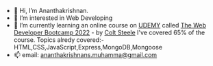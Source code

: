 - 👋 Hi, I’m Ananthakrishnan.
- 👀 I’m interested in Web Developing
- 🌱 I’m currently learning an online course on [UDEMY](https://www.udemy.com) called [The Web Developer Bootcamp 2022](https://www.udemy.com/share/101W923@68GaMRCavWqttss8EbCMCjNGBZ3VUr_J1iYlChBJlwqzp7JmYUunBwe7hZDMWETDFQ==/) - by [Colt Steele](https://www.youtube.com/c/ColtSteeleCode)
      I've covered 65% of the course. Topics alredy covered:- HTML,CSS,JavaScript,Express,MongoDB,Mongoose
- 📫 email: ananthakrishnans.muhamma@gmail.com

<!---
AnanthaKrishnan-MHMA/AnanthaKrishnan-MHMA is a ✨ special ✨ repository because its `README.md` (this file) appears on your GitHub profile.
You can click the Preview link to take a look at your changes.
--->
